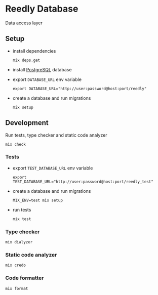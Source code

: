 # Reedly Database

Data access layer


## Setup

  * install dependencies

        mix deps.get

  * install [PostgreSQL](https://postgresql.org) database

  * export `DATABASE_URL` env variable

        export DATABASE_URL="http://user:password@host:port/reedly"

  * create a database and run migrations

        mix setup


## Development

Run tests, type checker and static code analyzer

    mix check

### Tests

  * export `TEST_DATABASE_URL` env variable

        export TEST_DATABASE_URL="http://user:password@host:port/reedly_test"

  * create a database and run migrations

        MIX_ENV=test mix setup

  * run tests

        mix test

### Type checker

    mix dialyzer

### Static code analyzer

    mix credo

### Code formatter

    mix format
